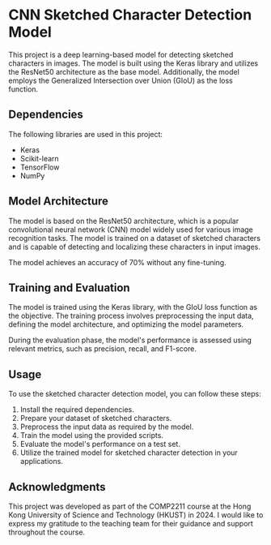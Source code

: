 # CNN Sketched Character Detection Model

This project is a deep learning-based model for detecting sketched characters in images. The model is built using the Keras library and utilizes the ResNet50 architecture as the base model. Additionally, the model employs the Generalized Intersection over Union (GIoU) as the loss function.

## Dependencies

The following libraries are used in this project:

- Keras
- Scikit-learn
- TensorFlow
- NumPy

## Model Architecture

The model is based on the ResNet50 architecture, which is a popular convolutional neural network (CNN) model widely used for various image recognition tasks. The model is trained on a dataset of sketched characters and is capable of detecting and localizing these characters in input images.

The model achieves an accuracy of 70% without any fine-tuning.

## Training and Evaluation

The model is trained using the Keras library, with the GIoU loss function as the objective. The training process involves preprocessing the input data, defining the model architecture, and optimizing the model parameters.

During the evaluation phase, the model's performance is assessed using relevant metrics, such as precision, recall, and F1-score.

## Usage

To use the sketched character detection model, you can follow these steps:

1. Install the required dependencies.
2. Prepare your dataset of sketched characters.
3. Preprocess the input data as required by the model.
4. Train the model using the provided scripts.
5. Evaluate the model's performance on a test set.
6. Utilize the trained model for sketched character detection in your applications.

## Acknowledgments

This project was developed as part of the COMP2211 course at the Hong Kong University of Science and Technology (HKUST) in 2024. I would like to express my gratitude to the teaching team for their guidance and support throughout the course.